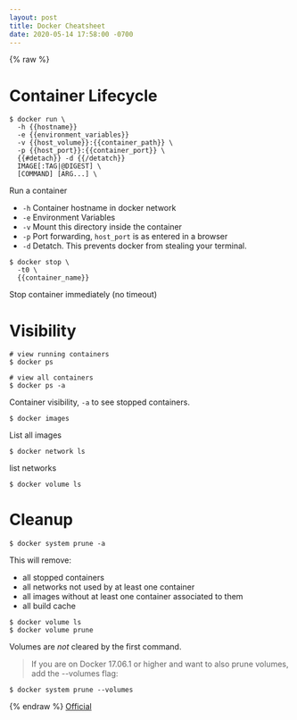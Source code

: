```yaml
---
layout: post
title: Docker Cheatsheet
date: 2020-05-14 17:58:00 -0700
---
```

{% raw %}
# Container Lifecycle

```
$ docker run \
  -h {{hostname}}
  -e {{environment_variables}}
  -v {{host_volume}}:{{container_path}} \
  -p {{host_port}}:{{container_port}} \
  {{#detach}} -d {{/detatch}}
  IMAGE[:TAG|@DIGEST] \
  [COMMAND] [ARG...] \
```
Run a container
  - `-h` Container hostname in docker network
  - `-e` Environment Variables
  - `-v` Mount this directory inside the container
  - `-p` Port forwarding, `host_port` is as entered in a browser
  - `-d` Detatch. This prevents docker from stealing your terminal.

```
$ docker stop \
  -t0 \
  {{container_name}}
```
Stop container immediately (no timeout)

# Visibility

```
# view running containers
$ docker ps

# view all containers
$ docker ps -a
```
Container visibility, `-a` to see stopped containers.

```
$ docker images
```
List all images

```
$ docker network ls
```
list networks

```
$ docker volume ls
```

# Cleanup

```
$ docker system prune -a
```
This will remove:
  - all stopped containers
  - all networks not used by at least one container
  - all images without at least one container associated to them
  - all build cache

```
$ docker volume ls
$ docker volume prune
```
Volumes are *not* cleared by the first command.

> If you are on Docker 17.06.1 or higher and want to also prune volumes,
add the --volumes flag:
```
$ docker system prune --volumes
```

{% endraw %}
[Official](https://docs.docker.com/config/pruning/)
